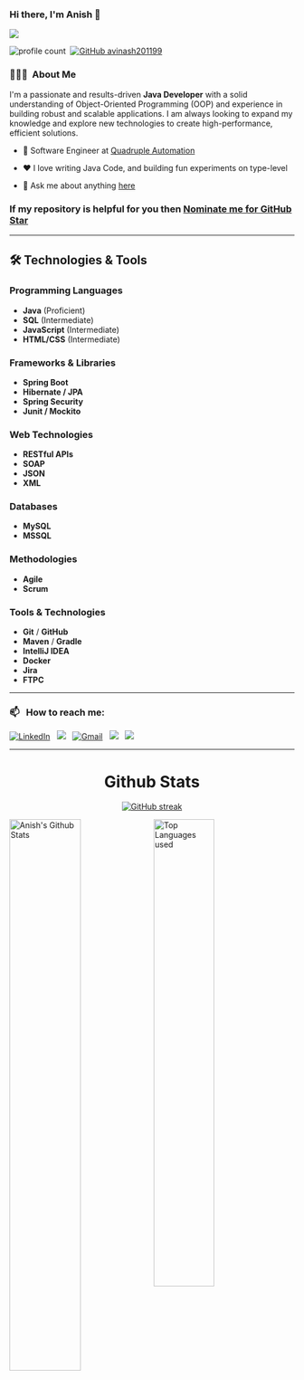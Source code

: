 ### Hi there, I'm Anish 👋

<p align="left">
  <a href="https://github.com/DenverCoder1/readme-typing-svg">
    <img src="https://readme-typing-svg.demolab.com/?lines=Full-stack%20Java%20developer;2%2B%20years%20of%20coding%20experience;Always%20learning%20new%20things&font=Fira%20Code&center=true&width=440&height=45&color=f75c7e&vCenter=true&pause=1000&size=22" /></a>
</p>

![profile count](https://komarev.com/ghpvc/?username=anishnl&color=blue)&nbsp;
[![GitHub avinash201199](https://img.shields.io/github/followers/anishnl?label=follow&style=social)](https://github.com/anishnl)&nbsp;
### 👨🏻‍💻 &nbsp;About Me


I'm a passionate and results-driven **Java Developer** with a solid understanding of Object-Oriented Programming (OOP) and experience in building robust and scalable applications. I am always looking to expand my knowledge and explore new technologies to create high-performance, efficient solutions.

- 💼 Software Engineer at [Quadruple Automation](https://www.quadrupleautomation.com/)

- ❤️ I love writing Java Code, and building fun experiments on type-level

- 💬 Ask me about anything [here](https://github.com/anishnl/anishnl/issues)

### If my repository is helpful for you then [Nominate me for GitHub Star](https://stars.github.com/nominate/)

---

## 🛠️ Technologies & Tools

### Programming Languages
- **Java** (Proficient)
- **SQL** (Intermediate)
- **JavaScript** (Intermediate)
- **HTML/CSS** (Intermediate)

### Frameworks & Libraries
- **Spring Boot**
- **Hibernate / JPA**
- **Spring Security**
- **Junit / Mockito**

### Web Technologies
- **RESTful APIs**
- **SOAP**
- **JSON**
- **XML**

### Databases
- **MySQL**
- **MSSQL**

### Methodologies
- **Agile**
- **Scrum**

### Tools & Technologies
- **Git** / **GitHub**
- **Maven** / **Gradle**
- **IntelliJ IDEA**
- **Docker**
- **Jira**
- **FTPC**

---
### 📫 &nbsp; How to reach me:

<a href="https://www.linkedin.com/in/anishnl/"><img alt="LinkedIn" src="https://img.shields.io/badge/linkedin%20-%230077B5.svg?&style=flat&logo=linkedin&logoColor=white"/></a> &nbsp;
<a href="https://www.instagram.com/mr_soul_taker_28/"><img src="https://img.shields.io/badge/-Instagram-E4405F?style=flat&logo=Instagram&logoColor=white"/></a> &nbsp;
<a href="mailto:anish28701@gmail.com"><img alt="Gmail" src="https://img.shields.io/badge/Gmail-D14836?style=flat&logo=gmail&logoColor=white" /></a> &nbsp;
<a href=""><img src="https://img.shields.io/badge/-HackerRank-E4405F?style=flat&logo=HackerRank&logoColor=white"/></a> &nbsp;
<a href=""><img src="https://img.shields.io/badge/-LeetCode-E4405F?style=flat&logo=LeetCode&logoColor=white"/></a> &nbsp;

-----  

<h1 align="center">Github Stats</h1>

<div align="center">
  
[![GitHub streak](https://github-readme-streak-stats.herokuapp.com/?user=anishnl&theme=highcontrast)](https://github.com/anishnl/github-readme-streak-stats)

</div>

<img align="left" alt="Anish's Github Stats" src="https://github-readme-stats.vercel.app/api?username=anishnl&&show_icons=true&theme=dark" width="50%" />
<img alt="Top Languages used" src="https://github-readme-stats.vercel.app/api/top-langs/?username=anishnl&layout=compact&theme=dark" width="46%" />
<br>
